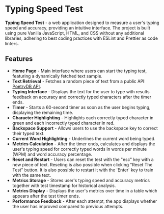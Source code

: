 # Typing Speed Test

**Typing Speed Test** - a web application designed to measure a user's typing speed and accuracy, providing an intuitive interface. The project is built using pure Vanilla JavaScript, HTML, and CSS without any additional libraries, adhering to best coding practices with ESLint and Prettier as code linters.

## Features

- **Home Page** - Main interface where users can start the typing test, featuring a dynamically fetched text sample.
- **Text Retrieval** - Fetches a random piece of text from a public API [PoetryDB API](https://github.com/thundercomb/poetrydb).
- **Typing Interface** - Displays the text for the user to type with results feedback on accuracy and correctly typed characters after the timer ends.
- **Timer** - Starts a 60-second timer as soon as the user begins typing, displaying the remaining time.
- **Character Highlighting** - Highlights each correctly typed character in green and each incorrectly typed character in red.
- **Backspace Support** - Allows users to use the backspace key to correct their typed text.
- **Current Word Highlighting** - Underlines the current word being typed.
- **Metrics Calculation** - After the timer ends, calculates and displays the user's typing speed for correctly typed words in words per minute (WPM) and word accuracy percentage.
- **Reset and Restart** - Users can reset the test with the "esc" key with a new piece of text. Reseting is also possible when clicking "Reset The Test" button. It is also possible to restart it with the 'Enter' key to train with the same text.
- **Metrics Storage** - Stores user's typing speed and accuracy metrics together with test timestamp for historical analysis.
- **Metrics Display** - Displays the user's metrics over time in a table which appears after the test timer ends.
- **Performance Feedback** - After each attempt, the app displays whether the user has improved compared to previous attempts.
